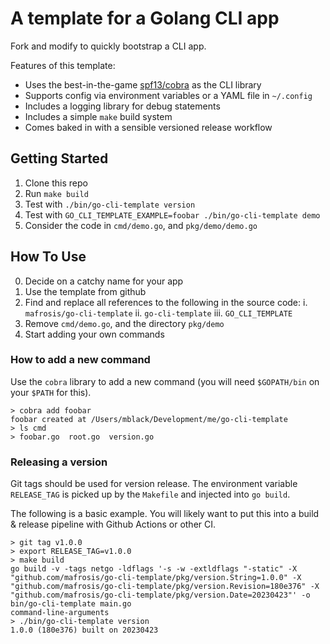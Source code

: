 A template for a Golang CLI app
==========

Fork and modify to quickly bootstrap a CLI app.

Features of this template:

* Uses the best-in-the-game [spf13/cobra](https://github.com/spf13/cobra) as the CLI library
* Supports config via environment variables or a YAML file in `~/.config`
* Includes a logging library for debug statements
* Includes a simple `make` build system
* Comes baked in with a sensible versioned release workflow


Getting Started
----------

1. Clone this repo
2. Run `make build`
3. Test with `./bin/go-cli-template version`
4. Test with `GO_CLI_TEMPLATE_EXAMPLE=foobar ./bin/go-cli-template demo`
5. Consider the code in `cmd/demo.go`, and `pkg/demo/demo.go`


How To Use
----------

0. Decide on a catchy name for your app
1. Use the template from github
2. Find and replace all references to the following in the source code:
  i. `mafrosis/go-cli-template`
  ii. `go-cli-template`
  iii. `GO_CLI_TEMPLATE`
3. Remove `cmd/demo.go`, and the directory `pkg/demo`
4. Start adding your own commands


### How to add a new command

Use the `cobra` library to add a new command (you will need `$GOPATH/bin` on your `$PATH` for this).

```
> cobra add foobar
foobar created at /Users/mblack/Development/me/go-cli-template
> ls cmd
> foobar.go  root.go  version.go
```


### Releasing a version

Git tags should be used for version release. The environment variable `RELEASE_TAG` is picked up
by the `Makefile` and injected into `go build`.

The following is a basic example. You will likely want to put this into a build & release pipeline
with Github Actions or other CI.

```
> git tag v1.0.0
> export RELEASE_TAG=v1.0.0
> make build
go build -v -tags netgo -ldflags '-s -w -extldflags "-static" -X "github.com/mafrosis/go-cli-template/pkg/version.String=1.0.0" -X "github.com/mafrosis/go-cli-template/pkg/version.Revision=180e376" -X "github.com/mafrosis/go-cli-template/pkg/version.Date=20230423"' -o bin/go-cli-template main.go
command-line-arguments
> ./bin/go-cli-template version
1.0.0 (180e376) built on 20230423
```

